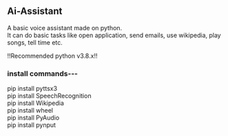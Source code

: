 ## Ai-Assistant
A basic voice assistant made on python.<br>
It can do basic tasks like open application, send emails, use wikipedia, play songs, tell time etc.

!!Recommended python v3.8.x!!

### install commands---<br>
pip install pyttsx3<br>
pip install SpeechRecognition<br>
pip install Wikipedia<br>
pip install wheel<br>
pip install PyAudio<br>
pip install pynput


